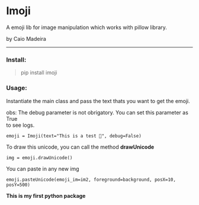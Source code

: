 # Imoji
A emoji lib for image manipulation which works with pillow library.

by Caio Madeira
___

### Install:

> pip install imoji

### Usage:

Instantiate the main class and pass the text thats you want to get the emoji.  

obs: The debug parameter is not obrigatory. You can set this parameter as True  
to see logs.
```
emoji = Imoji(text="This is a test 🤡", debug=False)
```

To draw this unicode, you can call the method **drawUnicode**

```
img = emoji.drawUnicode()
```

You can paste in any new img

```
emoji.pasteUnicode(emoji_im=im2, foreground=background, posX=10, posY=500)
```

**This is my first python package**